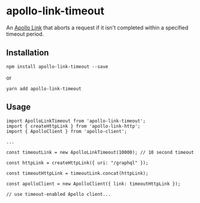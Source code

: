 # apollo-link-timeout

An [Apollo Link](https://www.apollographql.com/docs/link/) that aborts a request if it isn't completed within a specified timeout period.

## Installation
```
npm install apollo-link-timeout --save
```
or
```
yarn add apollo-link-timeout
```

## Usage
```
import ApolloLinkTimeout from 'apollo-link-timeout';
import { createHttpLink } from 'apollo-link-http';
import { ApolloClient } from 'apollo-client';

...

const timeoutLink = new ApolloLinkTimeout(10000); // 10 second timeout

const httpLink = createHttpLink({ uri: "/graphql" });

const timeoutHttpLink = timeoutLink.concat(httpLink);

const apolloClient = new ApolloClient({ link: timeoutHttpLink });

// use timeout-enabled Apollo client...
```
